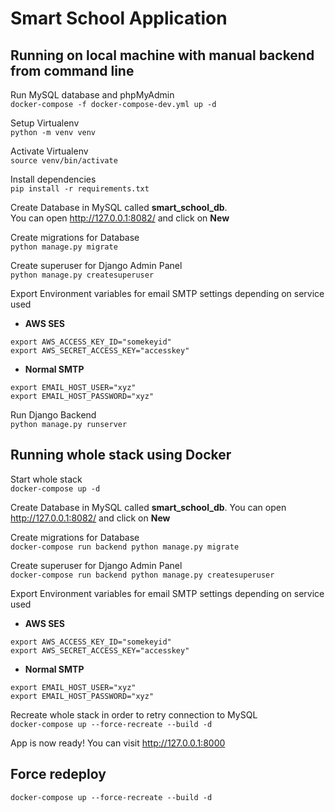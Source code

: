 # Smart School Application
## Running on local machine with manual backend from command line
Run MySQL database and phpMyAdmin  
`docker-compose -f docker-compose-dev.yml up -d`

Setup Virtualenv  
`python -m venv venv`

Activate Virtualenv  
`source venv/bin/activate`

Install dependencies  
`pip install -r requirements.txt`

Create Database in MySQL called **smart_school_db**.  
You can open http://127.0.0.1:8082/ and click on **New**

Create migrations for Database  
`python manage.py migrate`

Create superuser for Django Admin Panel  
`python manage.py createsuperuser`

Export Environment variables for email SMTP settings depending on service used   
- **AWS SES**
```
export AWS_ACCESS_KEY_ID="somekeyid"
export AWS_SECRET_ACCESS_KEY="accesskey"
```
- **Normal SMTP**
```
export EMAIL_HOST_USER="xyz"
export EMAIL_HOST_PASSWORD="xyz"
```

Run Django Backend  
`python manage.py runserver`

## Running whole stack using Docker
Start whole stack  
`docker-compose up -d`

Create Database in MySQL called **smart_school_db**.
You can open http://127.0.0.1:8082/ and click on **New**

Create migrations for Database  
`docker-compose run backend python manage.py migrate`

Create superuser for Django Admin Panel  
`docker-compose run backend python manage.py createsuperuser`

Export Environment variables for email SMTP settings depending on service used   
- **AWS SES**
```
export AWS_ACCESS_KEY_ID="somekeyid"
export AWS_SECRET_ACCESS_KEY="accesskey"
```
- **Normal SMTP**
```
export EMAIL_HOST_USER="xyz"
export EMAIL_HOST_PASSWORD="xyz"
```

Recreate whole stack in order to retry connection to MySQL  
`docker-compose up --force-recreate --build -d`

App is now ready! You can visit http://127.0.0.1:8000

## Force redeploy  
`docker-compose up --force-recreate --build -d`
